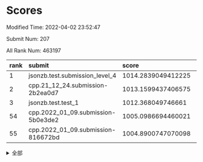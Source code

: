 # Scores

Modified Time: 2022-04-02 23:52:47

Submit Num: 207

All Rank Num: 463197

| rank |               submit               |       score        |       sigma        | pk_num |
| :--- | :--------------------------------- | :----------------- | :----------------- | :----- |
| 1    | jsonzb.test.submission_level_4     | 1014.2839049412225 | 0.8068859835288634 | 8949   |
| 2    | cpp.21_12_24.submission-2b2ea0d7   | 1013.1599437406575 | 0.7998290983368015 | 8949   |
| 3    | jsonzb.test.test_1                 | 1012.368049746661  | 0.7966456460368629 | 8950   |
| 54   | cpp.2022_01_09.submission-5b0e3de2 | 1005.0986694460021 | 0.7277966242129168 | 8952   |
| 55   | cpp.2022_01_09.submission-816672bd | 1004.8900747070098 | 0.7235009078958612 | 8953   |


<details>
<summary>全部</summary>

| rank |                 submit                 |       score        |       sigma        | pk_num |
| :--- | :------------------------------------- | :----------------- | :----------------- | :----- |
| 1    | jsonzb.test.submission_level_4         | 1014.2839049412225 | 0.8068859835288634 | 8949   |
| 2    | cpp.21_12_24.submission-2b2ea0d7       | 1013.1599437406575 | 0.7998290983368015 | 8949   |
| 3    | jsonzb.test.test_1                     | 1012.368049746661  | 0.7966456460368629 | 8950   |
| 4    | gobigger.level_3.submission_level_3_22 | 1011.5292751404633 | 0.7871619669965133 | 8953   |
| 5    | gobigger.level_3.submission_level_3_37 | 1011.4988378162391 | 0.7489133097327081 | 8949   |
| 6    | gobigger.level_3.submission_level_3_25 | 1011.294777998802  | 0.7859355518178616 | 8951   |
| 7    | gobigger.level_3.submission_level_3_10 | 1011.2836940960377 | 0.7471240336805436 | 8947   |
| 8    | gobigger.level_3.submission_level_3_34 | 1011.1842636836816 | 0.7660062459805426 | 8947   |
| 9    | gobigger.level_3.submission_level_3_4  | 1011.1600061664147 | 0.7533437405847688 | 8950   |
| 10   | gobigger.level_3.submission_level_3_23 | 1011.0837830354848 | 0.7754933402885597 | 8947   |
| 11   | gobigger.level_3.submission_level_3_26 | 1011.0438106709568 | 0.7574079201667299 | 8953   |
| 12   | gobigger.level_3.submission_level_3_20 | 1011.0106293507743 | 0.7642637087360438 | 8945   |
| 13   | gobigger.level_3.submission_level_3_48 | 1010.9238678032666 | 0.770384682493907  | 8947   |
| 14   | gobigger.level_3.submission_level_3_39 | 1010.8214248129315 | 0.7587302126302151 | 8954   |
| 15   | gobigger.level_3.submission_level_3_31 | 1010.7970777572015 | 0.7503432228876397 | 8951   |
| 16   | gobigger.level_3.submission_level_3_15 | 1010.7346981959838 | 0.7802090902231505 | 8954   |
| 17   | gobigger.level_3.submission_level_3_33 | 1010.6305583243378 | 0.7779252695902829 | 8956   |
| 18   | gobigger.level_3.submission_level_3_12 | 1010.6168334614642 | 0.7736400143170701 | 8957   |
| 19   | gobigger.level_3.submission_level_3_42 | 1010.4229969499956 | 0.7663219691839188 | 8950   |
| 20   | gobigger.level_3.submission_level_3_16 | 1010.4042298182452 | 0.7499460838906035 | 8955   |
| 21   | gobigger.level_3.submission_level_3_38 | 1010.3773796137505 | 0.7298585437460277 | 8949   |
| 22   | gobigger.level_3.submission_level_3_1  | 1010.2935100663938 | 0.7737089592746073 | 8950   |
| 23   | gobigger.level_3.submission_level_3_2  | 1010.2792748274953 | 0.743359120839415  | 8949   |
| 24   | gobigger.level_3.submission_level_3_5  | 1010.1958697249594 | 0.7902884834788692 | 8949   |
| 25   | gobigger.level_3.submission_level_3_46 | 1010.1817432046673 | 0.7667420815538112 | 8947   |
| 26   | gobigger.level_3.submission_level_3_9  | 1010.0795601176521 | 0.7596039525052725 | 8948   |
| 27   | gobigger.level_3.submission_level_3_7  | 1010.0627459722134 | 0.7650999061013549 | 8951   |
| 28   | gobigger.level_3.submission_level_3_3  | 1009.9957331682097 | 0.7515870263221847 | 8949   |
| 29   | gobigger.level_3.submission_level_3_17 | 1009.8728582458983 | 0.7503391054757336 | 8955   |
| 30   | gobigger.level_3.submission_level_3_41 | 1009.8280042914865 | 0.7554278766617857 | 8950   |
| 31   | gobigger.level_3.submission_level_3_19 | 1009.8180063138444 | 0.7698969718773332 | 8951   |
| 32   | gobigger.level_3.submission_level_3_8  | 1009.8087236326426 | 0.7512612993183132 | 8948   |
| 33   | gobigger.level_3.submission_level_3_28 | 1009.6853490006982 | 0.7599174649027498 | 8946   |
| 34   | gobigger.level_3.submission_level_3_32 | 1009.6604741104406 | 0.7450560898841201 | 8953   |
| 35   | gobigger.level_3.submission_level_3_13 | 1009.4624022154999 | 0.7709002963074529 | 8952   |
| 36   | gobigger.level_3.submission_level_3_21 | 1009.4127872038856 | 0.749238445109667  | 8954   |
| 37   | gobigger.level_3.submission_level_3_40 | 1009.3630521381839 | 0.7660567174622133 | 8952   |
| 38   | gobigger.level_3.submission_level_3_30 | 1009.3551818812098 | 0.7506098441557263 | 8951   |
| 39   | gobigger.level_3.submission_level_3_43 | 1009.3377172930046 | 0.7633348961173285 | 8951   |
| 40   | gobigger.level_3.submission_level_3_29 | 1009.3291062571166 | 0.7465420846044156 | 8951   |
| 41   | gobigger.level_3.submission_level_3_47 | 1009.2695931186739 | 0.7726121100250015 | 8951   |
| 42   | gobigger.level_3.submission_level_3_18 | 1009.2653717333471 | 0.7515141699628243 | 8949   |
| 43   | gobigger.level_3.submission_level_3_6  | 1009.2358071648439 | 0.745915645668337  | 8951   |
| 44   | gobigger.level_3.submission_level_3_49 | 1009.1879198750225 | 0.752267037942379  | 8947   |
| 45   | gobigger.level_3.submission_level_3_24 | 1009.1504146443627 | 0.7393357509429167 | 8951   |
| 46   | gobigger.level_3.submission_level_3_0  | 1009.1472176457537 | 0.7583884295320374 | 8955   |
| 47   | gobigger.level_3.submission_level_3_45 | 1009.11546327201   | 0.7235687485817439 | 8953   |
| 48   | gobigger.level_3.submission_level_3_44 | 1009.1125986761917 | 0.7299414560416353 | 8953   |
| 49   | gobigger.level_3.submission_level_3_35 | 1009.0986647274041 | 0.772115886974619  | 8950   |
| 50   | gobigger.level_3.submission_level_3_11 | 1009.0579348265044 | 0.7847947015915812 | 8951   |
| 51   | gobigger.level_3.submission_level_3_14 | 1008.3603255000525 | 0.7503368097262634 | 8947   |
| 52   | gobigger.level_3.submission_level_3_36 | 1008.2735483464348 | 0.7455048154570871 | 8945   |
| 53   | gobigger.level_3.submission_level_3_27 | 1008.2684773869834 | 0.7380023417677385 | 8956   |
| 54   | cpp.2022_01_09.submission-5b0e3de2     | 1005.0986694460021 | 0.7277966242129168 | 8952   |
| 55   | cpp.2022_01_09.submission-816672bd     | 1004.8900747070098 | 0.7235009078958612 | 8953   |
| 56   | gobigger.level_1.submission_level_1_0  | 1004.698829503292  | 0.7271265472316061 | 8949   |
| 57   | gobigger.level_1.submission_level_1_31 | 1004.4481323361996 | 0.720327719145229  | 8951   |
| 58   | gobigger.level_1.submission_level_1_15 | 1004.4143238411916 | 0.7218027817401669 | 8953   |
| 59   | gobigger.level_1.submission_level_1_46 | 1004.3923251376922 | 0.7120029899474688 | 8953   |
| 60   | gobigger.level_1.submission_level_1_18 | 1004.2404527200933 | 0.7275651278901736 | 8950   |
| 61   | gobigger.level_1.submission_level_1_38 | 1004.1300856912019 | 0.7243189517722315 | 8951   |
| 62   | gobigger.level_1.submission_level_1_49 | 1004.0907123670916 | 0.7194748414647445 | 8951   |
| 63   | gobigger.level_1.submission_level_1_9  | 1004.0531073360609 | 0.7224100427427306 | 8950   |
| 64   | gobigger.level_1.submission_level_1_22 | 1004.0173035651087 | 0.7260446445843879 | 8951   |
| 65   | gobigger.level_1.submission_level_1_17 | 1003.9037419075245 | 0.7175901492997905 | 8949   |
| 66   | gobigger.level_1.submission_level_1_33 | 1003.8599371813272 | 0.7202376905384095 | 8943   |
| 67   | gobigger.level_1.submission_level_1_11 | 1003.8327320331614 | 0.7170229005873128 | 8952   |
| 68   | gobigger.level_1.submission_level_1_13 | 1003.802905878522  | 0.7158151310178708 | 8948   |
| 69   | gobigger.level_1.submission_level_1_8  | 1003.7411719583876 | 0.7159338682849061 | 8952   |
| 70   | gobigger.level_1.submission_level_1_45 | 1003.7261415602434 | 0.7193932084534476 | 8948   |
| 71   | gobigger.level_1.submission_level_1_34 | 1003.6912483719855 | 0.7061929647445194 | 8951   |
| 72   | gobigger.level_1.submission_level_1_3  | 1003.6863281405813 | 0.716035584421555  | 8950   |
| 73   | gobigger.level_1.submission_level_1_27 | 1003.6671144346042 | 0.7211030793991998 | 8950   |
| 74   | gobigger.level_1.submission_level_1_48 | 1003.6412905957736 | 0.7221873569638083 | 8949   |
| 75   | gobigger.level_1.submission_level_1_26 | 1003.6313865001457 | 0.7061869933090291 | 8949   |
| 76   | gobigger.level_1.submission_level_1_42 | 1003.5966074084967 | 0.7139895260142265 | 8955   |
| 77   | gobigger.level_1.submission_level_1_14 | 1003.5627365024077 | 0.7251918095762083 | 8947   |
| 78   | gobigger.level_1.submission_level_1_2  | 1003.5592330948596 | 0.7191371117917806 | 8951   |
| 79   | gobigger.level_1.submission_level_1_39 | 1003.5357771308277 | 0.7046698984443126 | 8956   |
| 80   | gobigger.level_1.submission_level_1_1  | 1003.5338971481139 | 0.7133693975758045 | 8950   |
| 81   | gobigger.level_1.submission_level_1_32 | 1003.5031852944161 | 0.7182197741068989 | 8953   |
| 82   | gobigger.level_1.submission_level_1_24 | 1003.4416538694036 | 0.70525404678743   | 8954   |
| 83   | gobigger.level_1.submission_level_1_20 | 1003.4276069217335 | 0.7117869573768483 | 8952   |
| 84   | gobigger.level_1.submission_level_1_4  | 1003.3693169749487 | 0.7189558492055599 | 8948   |
| 85   | gobigger.level_1.submission_level_1_43 | 1003.3448364774055 | 0.7186126089060728 | 8954   |
| 86   | gobigger.level_1.submission_level_1_41 | 1003.3442050892567 | 0.7178516069067297 | 8953   |
| 87   | gobigger.level_1.submission_level_1_35 | 1003.3423557376427 | 0.7226411684323762 | 8950   |
| 88   | gobigger.level_1.submission_level_1_21 | 1003.1774816415937 | 0.7219898768415788 | 8950   |
| 89   | gobigger.level_1.submission_level_1_37 | 1003.1603289202318 | 0.720587768092044  | 8950   |
| 90   | gobigger.level_1.submission_level_1_16 | 1003.0880143649622 | 0.7068464229451643 | 8947   |
| 91   | gobigger.level_1.submission_level_1_10 | 1003.0576697000707 | 0.7147521556537256 | 8950   |
| 92   | gobigger.level_1.submission_level_1_6  | 1002.9190824978358 | 0.7203572082154492 | 8951   |
| 93   | gobigger.level_1.submission_level_1_12 | 1002.8867196490664 | 0.7136963010669708 | 8945   |
| 94   | gobigger.level_1.submission_level_1_29 | 1002.8841001072261 | 0.7162450352093912 | 8948   |
| 95   | gobigger.level_1.submission_level_1_36 | 1002.8609562750277 | 0.7153383265206577 | 8952   |
| 96   | gobigger.level_1.submission_level_1_19 | 1002.802534442174  | 0.7111211063640189 | 8949   |
| 97   | gobigger.level_1.submission_level_1_23 | 1002.6846276606182 | 0.7139835800146562 | 8949   |
| 98   | gobigger.level_1.submission_level_1_25 | 1002.632833827735  | 0.7214430465710971 | 8950   |
| 99   | gobigger.level_1.submission_level_1_5  | 1002.489018449537  | 0.7239957118085858 | 8951   |
| 100  | gobigger.level_1.submission_level_1_47 | 1002.3258110654983 | 0.7227001920565487 | 8952   |
| 101  | gobigger.level_1.submission_level_1_7  | 1002.3093462450894 | 0.7144538023543371 | 8956   |
| 102  | gobigger.level_1.submission_level_1_28 | 1002.2194877295289 | 0.7040793936530753 | 8948   |
| 103  | gobigger.level_1.submission_level_1_44 | 1002.1316180110448 | 0.7072832792705644 | 8948   |
| 104  | gobigger.level_1.submission_level_1_40 | 1002.0775954902491 | 0.7237743306191848 | 8946   |
| 105  | gobigger.level_1.submission_level_1_30 | 1001.8831562948574 | 0.7085741275420152 | 8954   |
| 106  | gobigger.random.submission_random_24   | 997.588250652303   | 0.7092918526359703 | 8954   |
| 107  | gobigger.random.submission_random_29   | 997.1172636820128  | 0.7095185853421418 | 8950   |
| 108  | gobigger.random.submission_random_3    | 997.0277354756033  | 0.7125397870805554 | 8955   |
| 109  | gobigger.random.submission_random_48   | 996.9609214997909  | 0.7117157646242653 | 8955   |
| 110  | gobigger.random.submission_random_49   | 996.8892421629635  | 0.697630578711944  | 8951   |
| 111  | gobigger.random.submission_random_43   | 996.8473102231058  | 0.7082880537427901 | 8949   |
| 112  | gobigger.random.submission_random_10   | 996.8075758825898  | 0.7125523397384875 | 8953   |
| 113  | gobigger.random.submission_random_19   | 996.7494761716498  | 0.7070791869712221 | 8951   |
| 114  | gobigger.random.submission_random_2    | 996.6650936432834  | 0.7059877781302152 | 8947   |
| 115  | gobigger.random.submission_random_7    | 996.6632168915436  | 0.7063105371023987 | 8946   |
| 116  | gobigger.random.submission_random_39   | 996.5035596094195  | 0.7060345560021904 | 8948   |
| 117  | gobigger.random.submission_random_20   | 996.5001366310105  | 0.7199308635517089 | 8949   |
| 118  | gobigger.random.submission_random_0    | 996.3294296303069  | 0.7119897707760806 | 8952   |
| 119  | gobigger.random.submission_random_18   | 996.2758947056848  | 0.6993121354495726 | 8949   |
| 120  | gobigger.random.submission_random_4    | 996.2738362167972  | 0.71723390851139   | 8950   |
| 121  | gobigger.random.submission_random_13   | 996.2687525037755  | 0.710549005929721  | 8953   |
| 122  | gobigger.random.submission_random_9    | 996.2341539199343  | 0.7166312266470124 | 8948   |
| 123  | gobigger.random.submission_random_11   | 996.2284129453993  | 0.7098525727551765 | 8954   |
| 124  | gobigger.random.submission_random_12   | 996.2251620439096  | 0.7091164063339529 | 8949   |
| 125  | gobigger.random.submission_random_32   | 996.2131831718798  | 0.707516107949113  | 8948   |
| 126  | gobigger.random.submission_random_22   | 996.1648101564188  | 0.7128178509018765 | 8954   |
| 127  | gobigger.random.submission_random_25   | 996.1583425450947  | 0.7188641257241618 | 8956   |
| 128  | gobigger.random.submission_random_26   | 996.1541012746712  | 0.7153730705464643 | 8945   |
| 129  | gobigger.random.submission_random_23   | 996.0953255325202  | 0.7183824807414988 | 8953   |
| 130  | gobigger.random.submission_random_47   | 995.9816525609353  | 0.7064099825630953 | 8948   |
| 131  | gobigger.random.submission_random_14   | 995.9486617598861  | 0.7090320011784107 | 8954   |
| 132  | gobigger.random.submission_random_1    | 995.7832700653521  | 0.7053343287756374 | 8950   |
| 133  | gobigger.random.submission_random_31   | 995.706481442484   | 0.7106770470969277 | 8951   |
| 134  | gobigger.random.submission_random_37   | 995.7033077388796  | 0.7105178010973641 | 8954   |
| 135  | gobigger.random.submission_random_41   | 995.6883847845902  | 0.7011889476636667 | 8953   |
| 136  | gobigger.random.submission_random_21   | 995.6185334884175  | 0.7027103287467878 | 8952   |
| 137  | gobigger.random.submission_random_38   | 995.5922139312755  | 0.7126028294336062 | 8948   |
| 138  | gobigger.random.submission_random_45   | 995.5873944205364  | 0.7233382513947053 | 8949   |
| 139  | gobigger.random.submission_random_30   | 995.582892665503   | 0.7191166832481763 | 8946   |
| 140  | gobigger.random.submission_random_8    | 995.5822099551598  | 0.7007407088518505 | 8948   |
| 141  | gobigger.random.submission_random_17   | 995.4996142437096  | 0.7144230474147099 | 8955   |
| 142  | gobigger.random.submission_random_6    | 995.4831256067205  | 0.7053732009930402 | 8953   |
| 143  | gobigger.random.submission_random_28   | 995.4532660725607  | 0.7254665518731513 | 8952   |
| 144  | gobigger.random.submission_random_5    | 995.4481552178011  | 0.7174525445498657 | 8949   |
| 145  | gobigger.random.submission_random_16   | 995.4020876721133  | 0.7121570555091731 | 8952   |
| 146  | gobigger.random.submission_random_42   | 995.3930200512493  | 0.7081385635438281 | 8947   |
| 147  | gobigger.random.submission_random_34   | 995.3849074816351  | 0.7192405394285406 | 8951   |
| 148  | gobigger.random.submission_random_33   | 995.376134841707   | 0.7076247221632932 | 8950   |
| 149  | gobigger.random.submission_random_36   | 995.3670382754572  | 0.7002468579117282 | 8949   |
| 150  | gobigger.random.submission_random_40   | 995.3586348342213  | 0.7045199989761783 | 8950   |
| 151  | gobigger.random.submission_random_46   | 995.3183558737472  | 0.7183206765811532 | 8950   |
| 152  | gobigger.random.submission_random_15   | 995.1921668166553  | 0.7211489226873067 | 8945   |
| 153  | gobigger.random.submission_random_27   | 994.9884202092572  | 0.7108493633303202 | 8946   |
| 154  | gobigger.random.submission_random_44   | 994.9501624848391  | 0.7111452916773087 | 8954   |
| 155  | gobigger.level_2.submission_level_2_35 | 994.6913754873199  | 0.7286840653812093 | 8952   |
| 156  | gobigger.random.submission_random_35   | 993.9795367311347  | 0.7145035042802222 | 8953   |
| 157  | gobigger.level_2.submission_level_2_5  | 993.7410616363429  | 0.7192621438691224 | 8954   |
| 158  | gobigger.level_2.submission_level_2_39 | 993.5606206956526  | 0.7189111662658222 | 8955   |
| 159  | gobigger.level_2.submission_level_2_45 | 993.3063124666738  | 0.7341146624771914 | 8951   |
| 160  | gobigger.level_2.submission_level_2_38 | 993.1591613685846  | 0.740598721509651  | 8948   |
| 161  | gobigger.level_2.submission_level_2_22 | 993.1206720590237  | 0.7479690579537582 | 8952   |
| 162  | gobigger.level_2.submission_level_2_25 | 993.0876746888888  | 0.7288830982300873 | 8956   |
| 163  | gobigger.level_2.submission_level_2_31 | 993.0536865390321  | 0.7324993788287041 | 8952   |
| 164  | gobigger.level_2.submission_level_2_40 | 993.0073706987585  | 0.7485358935553399 | 8950   |
| 165  | gobigger.level_2.submission_level_2_28 | 992.9563062387116  | 0.7260229110680836 | 8956   |
| 166  | gobigger.level_2.submission_level_2_43 | 992.9347344333468  | 0.7396464626565019 | 8952   |
| 167  | gobigger.level_2.submission_level_2_9  | 992.913369189226   | 0.7380141424737067 | 8946   |
| 168  | gobigger.level_2.submission_level_2_37 | 992.8940157154001  | 0.7356410282885992 | 8948   |
| 169  | gobigger.level_2.submission_level_2_33 | 992.7412496237911  | 0.7224599582194442 | 8950   |
| 170  | gobigger.level_2.submission_level_2_8  | 992.7357661580527  | 0.7378723119476905 | 8947   |
| 171  | gobigger.level_2.submission_level_2_26 | 992.6985764043574  | 0.7525785986139917 | 8949   |
| 172  | gobigger.level_2.submission_level_2_18 | 992.6504973543068  | 0.7432305248688791 | 8949   |
| 173  | gobigger.level_2.submission_level_2_3  | 992.638753636702   | 0.7301860469508112 | 8949   |
| 174  | gobigger.level_2.submission_level_2_47 | 992.551574762146   | 0.7512625435606828 | 8955   |
| 175  | gobigger.level_2.submission_level_2_19 | 992.396241539493   | 0.7352565684305936 | 8954   |
| 176  | gobigger.level_2.submission_level_2_21 | 992.3757961923975  | 0.7407329988350695 | 8953   |
| 177  | gobigger.level_2.submission_level_2_27 | 992.2455940970046  | 0.7445142784107041 | 8950   |
| 178  | gobigger.level_2.submission_level_2_49 | 992.2171163687586  | 0.7409872198440381 | 8951   |
| 179  | gobigger.level_2.submission_level_2_11 | 992.2162434899324  | 0.751930878362579  | 8953   |
| 180  | gobigger.level_2.submission_level_2_24 | 992.2156328795222  | 0.759246433479146  | 8954   |
| 181  | gobigger.level_2.submission_level_2_34 | 992.1777239692359  | 0.7390380893420279 | 8950   |
| 182  | gobigger.level_2.submission_level_2_7  | 992.1202721045884  | 0.7386785839609099 | 8950   |
| 183  | gobigger.level_2.submission_level_2_14 | 992.0865779210822  | 0.7356839165464022 | 8953   |
| 184  | gobigger.level_2.submission_level_2_6  | 991.8362081900519  | 0.7444261098949921 | 8951   |
| 185  | gobigger.level_2.submission_level_2_20 | 991.8125357808748  | 0.7555386527407489 | 8957   |
| 186  | gobigger.level_2.submission_level_2_16 | 991.7966774871172  | 0.762916802665792  | 8950   |
| 187  | gobigger.level_2.submission_level_2_41 | 991.7835976691289  | 0.7281850942810169 | 8951   |
| 188  | gobigger.level_2.submission_level_2_12 | 991.7683978731055  | 0.7342275268830649 | 8946   |
| 189  | gobigger.level_2.submission_level_2_10 | 991.7510496934427  | 0.7373784959876015 | 8953   |
| 190  | gobigger.level_2.submission_level_2_23 | 991.6631221346257  | 0.7759301815789047 | 8958   |
| 191  | gobigger.level_2.submission_level_2_30 | 991.5790244905788  | 0.7629823838673364 | 8954   |
| 192  | gobigger.level_2.submission_level_2_13 | 991.5524895622362  | 0.7462274395027917 | 8952   |
| 193  | gobigger.level_2.submission_level_2_4  | 991.4662527606054  | 0.7422053239864874 | 8952   |
| 194  | gobigger.level_2.submission_level_2_46 | 991.4592149606403  | 0.7557785375673504 | 8948   |
| 195  | gobigger.level_2.submission_level_2_15 | 991.1794403670499  | 0.7536146887300708 | 8951   |
| 196  | gobigger.level_2.submission_level_2_48 | 991.1443733876101  | 0.7698903442638967 | 8950   |
| 197  | gobigger.level_2.submission_level_2_2  | 991.0852920644269  | 0.7511516003204916 | 8948   |
| 198  | gobigger.level_2.submission_level_2_42 | 991.0792157849684  | 0.772513373401156  | 8951   |
| 199  | gobigger.level_2.submission_level_2_29 | 991.018568769874   | 0.7669680323925449 | 8950   |
| 200  | gobigger.level_2.submission_level_2_32 | 990.8260743194011  | 0.7727362379370184 | 8946   |
| 201  | gobigger.level_2.submission_level_2_1  | 990.7425625005178  | 0.7457068049158214 | 8950   |
| 202  | gobigger.level_2.submission_level_2_36 | 990.5916840831327  | 0.7433520741220913 | 8951   |
| 203  | gobigger.level_2.submission_level_2_17 | 990.257095934495   | 0.7772560347023486 | 8953   |
| 204  | gobigger.level_2.submission_level_2_44 | 990.04062306225    | 0.7712681836011733 | 8947   |
| 205  | gobigger.level_2.submission_level_2_0  | 989.8441021182631  | 0.7742426139997598 | 8953   |
| 206  | gobigger.none.submission_none_0        | 978.1726364990403  | 1.2978417631910575 | 8949   |
| 207  | gobigger.none.submission_none_1        | 973.2706548083287  | 1.7573797724425133 | 8950   |

</details>